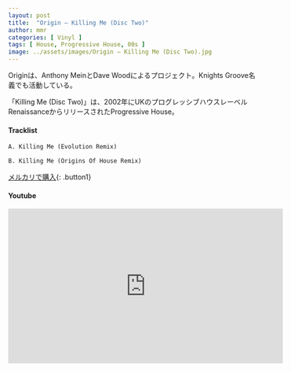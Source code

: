```yaml
---
layout: post
title:  "Origin – Killing Me (Disc Two)"
author: mmr
categories: [ Vinyl ]
tags: [ House, Progressive House, 00s ]
image: ../assets/images/Origin – Killing Me (Disc Two).jpg
---
```


Originは、Anthony MeinとDave Woodによるプロジェクト。Knights Groove名義でも活動している。

「Killing Me (Disc Two)」は、2002年にUKのプログレッシブハウスレーベルRenaissanceからリリースされたProgressive House。

#### Tracklist
```md
A. Killing Me (Evolution Remix)

B. Killing Me (Origins Of House Remix)
```

[メルカリで購入](https://jp.mercari.com/item/m29522758574?afid=6142608987){: .button1}

#### Youtube
<iframe width="560" height="315" src="https://www.youtube.com/embed/WcQS_sQuFmo?si=6Rs_WjnuVehhiZBP" title="YouTube video player" frameborder="0" allow="accelerometer; autoplay; clipboard-write; encrypted-media; gyroscope; picture-in-picture; web-share" referrerpolicy="strict-origin-when-cross-origin" allowfullscreen></iframe>